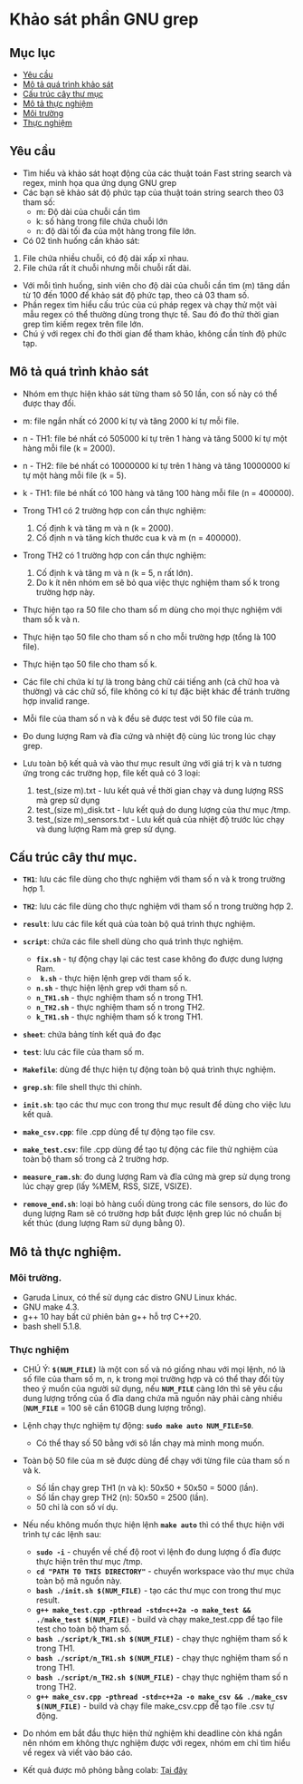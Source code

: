 # Khảo sát phần GNU grep

## Mục lục
* [Yêu cầu](#yêu-cầu)
* [Mô tả quá trình khảo sát](#mô-tả-quá-trình-khảo-sát)
* [Cấu trúc cây thư mục](#cấu-trúc-cây-thư-mục)
* [Mô tả thực nghiệm](#mô-tả-thực-nghiệm)
* [Môi trường](#môi-trường)
* [Thực nghiệm](#thực-nghiệm)

## Yêu cầu
- Tìm hiểu và khảo sát hoạt động của các thuật toán Fast  string search và regex, minh họa qua ứng dụng GNU grep
- Các bạn sẽ khảo sát độ phức tạp của thuật toán string search theo 03 tham số:
  - m: Độ dài của chuỗi cần tìm
  - k: số hàng trong file chứa chuỗi lớn
  - n: độ dài tối đa của một hàng trong file lớn.
 - Có 02 tình huống cần khảo sát:
1. File chứa nhiều chuỗi, có độ dài xấp xỉ nhau.
2. File chứa rất ít chuỗi nhưng mỗi chuỗi rất dài.
 - Với mỗi tình huống, sinh viên cho độ dài của chuỗi cần tìm (m) tăng dần từ 10 đến 1000 để khảo sát độ phức tạp, theo cả 03 tham số.
- Phần regex tìm hiểu cấu trúc của cú pháp regex và chạy thử một vài mẫu regex có thể thường dùng trong thực tế. Sau đó đo thử thời gian grep tìm kiếm regex trên file lớn.
- Chú ý với regex chỉ đo thời gian để tham khảo, không cần tính độ phức tạp.

## Mô tả quá trình khảo sát
- Nhóm em thực hiện khảo sát từng tham sô 50 lần, con số này có thể được thay đổi.
- m: file ngắn nhất có 2000 kí tự và tăng 2000 kí tự mỗi file.
- n - TH1: file bé nhất có 505000 kí tự trên 1 hàng và tăng 5000 kí tự một hàng mỗi file (k = 2000).
- n - TH2: file bé nhất có 10000000 kí tự trên 1 hàng và tăng 10000000 kí tự một hàng mỗi file (k = 5).
- k - TH1: file bé nhất có 100 hàng và tăng 100 hàng mỗi file (n = 400000).

- Trong TH1 có 2 trường hợp con cần thực nghiệm:
  1. Cố định k và tăng m và n (k = 2000).
  2. Cố định n và tăng kích thước cua k và m (n = 400000).
- Trong TH2 có 1 trường hợp con cần thực nghiệm:
  1. Cố định k và tăng m và n (k = 5, n rất lớn).
  2. Do k ít nên nhóm em sẽ bỏ qua việc thực nghiệm tham số k trong trường hợp này.

- Thực hiện tạo ra 50 file cho tham số m dùng cho mọi thực nghiệm với tham số k và n.
- Thực hiện tạo 50 file cho tham số n cho mỗi trường hợp (tổng là 100 file).
- Thực hiện tạo 50 file cho tham số k.
- Các file chỉ chứa kí tự là trong bảng chữ cái tiếng anh (cả chữ hoa và thường) và các chữ số, file không có kí tự đặc biệt khác để tránh trường hợp invalid range.
- Mỗi file của tham số n và k đều sẽ được test với 50 file của m.
- Đo dung lượng Ram và đĩa cứng và nhiệt độ cùng lúc trong lúc chạy grep.
- Lưu toàn bộ kết quả và vào thư mục result ứng với giá trị k và n tương ứng trong các trường họp, file kết quả có 3 loại:
  1. test_(size m).txt - lưu kết quả về thời gian chạy và dung lượng RSS mà grep sử dụng
  2. test_(size m)_disk.txt - lưu kết quả do dung lượng của thư mục /tmp.
  3. test_(size m)_sensors.txt - Lưu kết quả của nhiệt độ trước lúc chạy và dung lượng Ram mà grep sử dụng.

## Cấu trúc cây thư mục.
- **``TH1``**: lưu các file dùng cho thực nghiệm với tham số n và k trong trường hợp 1.
- **``TH2``**: lưu các file dùng cho thực nghiệm với tham số n trong trường hợp 2.
- **``result``**: lưu các file kết quả của toàn bộ quá trình thực nghiệm.
- **``script``**: chứa các file shell dùng cho quá trình thực nghiệm.
  - **``fix.sh``** - tự động chạy lại các test case không đo được dung lượng Ram.
  - **`` k.sh``** - thực hiện lệnh grep với tham số k.
  - **``n.sh``** - thực hiện lệnh grep với tham số n.
  - **``n_TH1.sh``** - thực nghiệm tham số n trong TH1.
  - **``n_TH2.sh``** - thực nghiệm tham số n trong TH2.
  - **``k_TH1.sh``** - thực nghiệm tham số k trong TH1.

- **``sheet``**: chứa bảng tính kết quả đo đạc
- **``test``**: lưu các file của tham số m.
- **``Makefile``**: dùng để thực hiện tự động toàn bộ quá trình thực nghiệm.
- **``grep.sh``**: file shell thực thi chính.
- **``init.sh``**: tạo các thư mục con trong thư mục result để dùng cho việc lưu kết quả.
- **``make_csv.cpp``**: file .cpp dùng để tự động tạo file csv.
- **``make_test.csv``**: file .cpp dùng để tạo tự động các file thử nghiệm của toàn bộ tham số trong cả 2 trường hơp.
- **``measure_ram.sh``**: đo dung lượng Ram và đĩa cứng mà grep sử dụng trong lúc chạy grep (lấy %MEM, RSS, SIZE, VSIZE).
- **``remove_end.sh``**: loại bỏ hàng cuối dùng trong các file sensors, do lúc đo dung lượng Ram sẽ có trường hơp bắt được lệnh grep lúc nó chuẩn bị kết thúc (dung lượng Ram sử dụng bằng 0).

## Mô tả thực nghiệm.
### Môi trường.
- Garuda Linux, có thể sử dụng các distro GNU Linux khác.
- GNU make 4.3.
- g++ 10 hay bất cứ phiên bản g++ hỗ trợ C++20.
- bash shell 5.1.8.

### Thực nghiệm
- CHÚ Ý: **``$(NUM_FILE)``** là một con số và nó giống nhau với mọi lệnh, nó là số file của tham số m, n, k trong mọi trường hợp và có thể thay đổi tùy theo ý muốn của người sử dụng, nếu **``NUM_FILE``** càng lớn thì sẽ yêu cầu dung lượng trống của ổ đĩa dang chứa mã nguồn này phải càng nhiều (**``NUM_FILE``** = 100 sẽ cần 610GB dung lượng trống).

- Lệnh chạy thực nghiệm tự động: **``sudo make auto NUM_FILE=50``**.
  - Có thể thay số 50 bằng với sô lần chạy mà mình mong muốn.
- Toàn bộ 50 file của m sẽ được dùng để chạy với từng file của tham số n và k.
  - Số lần chạy grep TH1 (n và k): 50x50 + 50x50 = 5000 (lần).
  - Số lần chạy grep TH2 (n): 50x50 = 2500 (lần).
  - 50 chỉ là con số ví dụ.

- Nếu nếu không muốn thực hiện lệnh **``make auto``** thì có thể thực hiện với trình tự các lệnh sau:
  - **``sudo -i``** - chuyển về chế độ root vì lệnh đo dung lượng ổ đĩa được thực hiện trên thư mục /tmp.
  - **``cd "PATH TO THIS DIRECTORY"``** - chuyển workspace vào thư mục chứa toàn bộ mã nguồn này.
  - **``bash ./init.sh $(NUM_FILE)``** - tạo các thư mục con trong thư mục result.
  - **``g++ make_test.cpp -pthread -std=c++2a -o make_test && ./make_test $(NUM_FILE)``** - build và chạy make_test.cpp để tạo file test cho toàn bộ tham số.
  - **``bash ./script/k_TH1.sh $(NUM_FILE)``** - chạy thực nghiệm tham số k trong TH1.
  - **``bash ./script/n_TH1.sh $(NUM_FILE)``** - chạy thực nghiệm tham số n trong TH1.
  - **``bash ./script/n_TH2.sh $(NUM_FILE)``** - chạy thực nghiệm tham số n trong TH2.
  - **``g++ make_csv.cpp -pthread -std=c++2a -o make_csv && ./make_csv $(NUM_FILE)``** - build và chạy file make_csv.cpp để tạo file .csv tự động.
- Do nhóm em bắt đầu thực hiện thử nghiệm khi deadline còn khá ngắn nên nhóm em không thực nghiệm được với regex, nhóm em chỉ tìm hiểu về regex và viết vào báo cáo.
- Kết quả được mô phỏng bằng colab: [Tại đây](https://colab.research.google.com/drive/1QTFrCZcbJ9Rga5VXxFS3rtHBewB6GSaA?usp=sharing)
